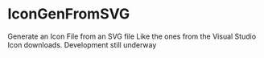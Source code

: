 # IconGenFromSVG
Generate an Icon File from an SVG file Like the ones from the Visual Studio Icon downloads. Development still underway
